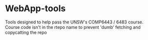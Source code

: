 # WebApp-tools
Tools designed to help pass the UNSW's COMP6443 / 6483 course. Course code isn't in the rtepo name to prevent 'dumb' fetching and copycatting the repo
